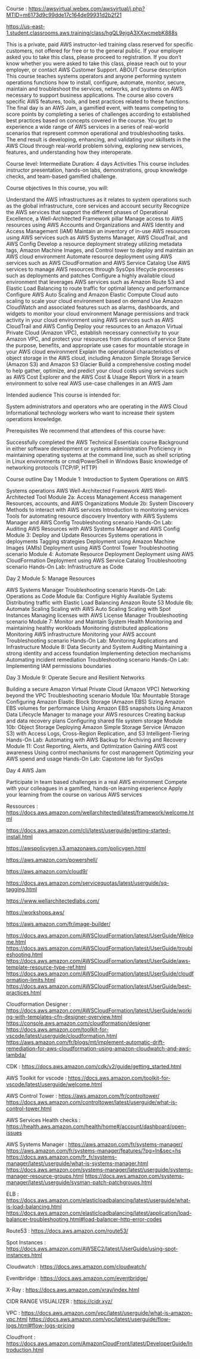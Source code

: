 Course :
https://awsvirtual.webex.com/awsvirtual/j.php?MTID=m6173d9c99dde17c164de99931d2b2f21

https://us-east-1.student.classrooms.aws.training/class/hgQL9ejgA3XXwcmebK888s

This is a private, paid AWS instructor-led training class reserved for specific customers, not offered for free or to the general public. If your employer asked you to take this class, please proceed to registration. If you don’t know whether you were asked to take this class, please reach out to your employer, or contact AWS Customer Support.
ABOUT
Course description
This course teaches systems operators and anyone performing system operations functions how to install, configure, automate, monitor, secure, maintain and troubleshoot the services, networks, and systems on AWS necessary to support business applications. The course also covers specific AWS features, tools, and best practices related to these functions.
The final day is an AWS Jam, a gamified event, with teams competing to score points by completing a series of challenges according to established best practices based on concepts covered in the course. You get to experience a wide range of AWS services in a series of real-world scenarios that represent common operational and troubleshooting tasks. The end result is developing, enhancing, and validating your skillsets in the AWS Cloud through real-world problem solving, exploring new services, features, and understanding how they interoperate.

Course level: Intermediate
Duration: 4 days
Activities
This course includes instructor presentation, hands-on labs, demonstrations, group knowledge checks, and team-based gamified challenge.

Course objectives
In this course, you will:

Understand the AWS infrastructures as it relates to system operations such as the global infrastructure, core services and account security
Recognize the AWS services that support the different phases of Operational Excellence, a Well-Architected Framework pillar
Manage access to AWS resources using AWS Accounts and Organizations and AWS Identity and Access Management (IAM)
Maintain an inventory of in-use AWS resources using AWS services such as AWS Systems Manager, AWS CloudTrail, and AWS Config
Develop a resource deployment strategy utilizing metadata tags, Amazon Machine Images, and Control tower to deploy and maintain an AWS cloud environment
Automate resource deployment using AWS services such as AWS CloudFormation and AWS Service Catalog
Use AWS services to manage AWS resources through SysOps lifecycle processes such as deployments and patches
Configure a highly available cloud environment that leverages AWS services such as Amazon Route 53 and Elastic Load Balancing to route traffic for optimal latency and performance
Configure AWS Auto Scaling and Amazon Elastic Compute Cloud auto scaling to scale your cloud environment based on demand
Use Amazon CloudWatch and associated features such as alarms, dashboards, and widgets to monitor your cloud environment
Manage permissions and track activity in your cloud environment using AWS services such as AWS CloudTrail and AWS Config
Deploy your resources to an Amazon Virtual Private Cloud (Amazon VPC), establish necessary connectivity to your Amazon VPC, and protect your resources from disruptions of service
State the purpose, benefits, and appropriate use cases for mountable storage in your AWS cloud environment
Explain the operational characteristics of object storage in the AWS cloud, including Amazon Simple Storage Service (Amazon S3) and Amazon S3 Glacier
Build a comprehensive costing model to help gather, optimize, and predict your cloud costs using services such as AWS Cost Explorer and the AWS Cost & Usage Report
Work in a team environment to solve real AWS use-case challenges in an AWS Jam

Intended audience
This course is intended for:

System administrators and operators who are operating in the AWS Cloud
Informational technology workers who want to increase their system operations knowledge.

Prerequisites
We recommend that attendees of this course have:

Successfully completed the AWS Technical Essentials course
Background in either software development or systems administration
Proficiency in maintaining operating systems at the command line, such as shell scripting in Linux environments or cmd/PowerShell in Windows
Basic knowledge of networking protocols (TCP/IP, HTTP)

Course outline
Day 1
Module 1: Introduction to System Operations on AWS

Systems operations
AWS Well-Architected Framework
AWS Well-Architected Tool
Module 2a: Access Management
Access management
Resources, accounts, and AWS Organizations
Module 2b: System Discovery
Methods to interact with AWS services
Introduction to monitoring services
Tools for automating resource discovery
Inventory with AWS Systems Manager and AWS Config
Troubleshooting scenario
Hands-On Lab: Auditing AWS Resources with AWS Systems Manager and AWS Config
Module 3: Deploy and Update Resources
Systems operations in deployments
Tagging strategies
Deployment using Amazon Machine Images (AMIs)
Deployment using AWS Control Tower
Troubleshooting scenario
Module 4: Automate Resource Deployment
Deployment using AWS CloudFormation
Deployment using AWS Service Catalog
Troubleshooting scenario
Hands-On Lab: Infrastructure as Code

Day 2
Module 5: Manage Resources

AWS Systems Manager
Troubleshooting scenario
Hands-On Lab: Operations as Code
Module 6a: Configure Highly Available Systems
Distributing traffic with Elastic Load Balancing
Amazon Route 53
Module 6b: Automate Scaling
Scaling with AWS Auto Scaling
Scaling with Spot Instances
Managing licenses with AWS License Manager
Troubleshooting scenario
Module 7: Monitor and Maintain System Health
Monitoring and maintaining healthy workloads
Monitoring distributed applications
Monitoring AWS infrastructure
Monitoring your AWS account
Troubleshooting scenario
Hands-On Lab: Monitoring Applications and Infrastructure
Module 8: Data Security and System Auditing
Maintaining a strong identity and access foundation
Implementing detection mechanisms
Automating incident remediation
Troubleshooting scenario
Hands-On Lab: Implementing IAM permissions boundaries

Day 3
Module 9: Operate Secure and Resilient Networks

Building a secure Amazon Virtual Private Cloud (Amazon VPC)
Networking beyond the VPC
Troubleshooting scenario
Module 10a: Mountable Storage
Configuring Amazon Elastic Block Storage (Amazon EBS)
Sizing Amazon EBS volumes for performance
Using Amazon EBS snapshots
Using Amazon Data Lifecycle Manager to manage your AWS resources
Creating backup and data recovery plans
Configuring shared file system storage
Module 10b: Object Storage
Deploying Amazon Simple Storage Service (Amazon S3) with Access Logs, Cross-Region Replication, and S3 Intelligent-Tiering
Hands-On Lab: Automating with AWS Backup for Archiving and Recovery
Module 11: Cost Reporting, Alerts, and Optimization
Gaining AWS cost awareness
Using control mechanisms for cost management
Optimizing your AWS spend and usage
Hands-On Lab: Capstone lab for SysOps

Day 4
AWS Jam

Participate in team based challenges in a real AWS environment
Compete with your colleagues in a gamified, hands-on learning experience
Apply your learning from the course on various AWS services


Ressources :
https://docs.aws.amazon.com/wellarchitected/latest/framework/welcome.html

https://docs.aws.amazon.com/cli/latest/userguide/getting-started-install.html

https://awspolicygen.s3.amazonaws.com/policygen.html

https://aws.amazon.com/powershell/

https://aws.amazon.com/cloud9/

https://docs.aws.amazon.com/servicequotas/latest/userguide/sq-tagging.html

https://www.wellarchitectedlabs.com/

https://workshops.aws/

https://aws.amazon.com/fr/image-builder/

https://docs.aws.amazon.com/AWSCloudFormation/latest/UserGuide/Welcome.html
https://docs.aws.amazon.com/AWSCloudFormation/latest/UserGuide/troubleshooting.html
https://docs.aws.amazon.com/AWSCloudFormation/latest/UserGuide/aws-template-resource-type-ref.html
https://docs.aws.amazon.com/AWSCloudFormation/latest/UserGuide/cloudformation-limits.html
https://docs.aws.amazon.com/AWSCloudFormation/latest/UserGuide/best-practices.html

Cloudformation Designer :
https://docs.aws.amazon.com/AWSCloudFormation/latest/UserGuide/working-with-templates-cfn-designer-overview.html
https://console.aws.amazon.com/cloudformation/designer
https://docs.aws.amazon.com/toolkit-for-vscode/latest/userguide/cloudformation.html
https://aws.amazon.com/fr/blogs/mt/implement-automatic-drift-remediation-for-aws-cloudformation-using-amazon-cloudwatch-and-aws-lambda/

CDK :
https://docs.aws.amazon.com/cdk/v2/guide/getting_started.html

AWS Toolkit for vscode :
https://docs.aws.amazon.com/toolkit-for-vscode/latest/userguide/welcome.html

AWS Control Tower :
https://aws.amazon.com/fr/controltower/
https://docs.aws.amazon.com/controltower/latest/userguide/what-is-control-tower.html

AWS Services Health checks :
https://health.aws.amazon.com/health/home#/account/dashboard/open-issues

AWS Systems Manager :
https://aws.amazon.com/fr/systems-manager/
https://aws.amazon.com/fr/systems-manager/features/?pg=ln&sec=hs
https://docs.aws.amazon.com/fr_fr/systems-manager/latest/userguide/what-is-systems-manager.html
https://docs.aws.amazon.com/systems-manager/latest/userguide/systems-manager-resource-groups.html
https://docs.aws.amazon.com/systems-manager/latest/userguide/sysman-patch-patchgroups.html

ELB :
https://docs.aws.amazon.com/elasticloadbalancing/latest/userguide/what-is-load-balancing.html
https://docs.aws.amazon.com/elasticloadbalancing/latest/application/load-balancer-troubleshooting.html#load-balancer-http-error-codes

Route53 :
https://docs.aws.amazon.com/route53/

Spot Instances :
https://docs.aws.amazon.com/AWSEC2/latest/UserGuide/using-spot-instances.html

Cloudwatch :
https://docs.aws.amazon.com/cloudwatch/

Eventbridge :
https://docs.aws.amazon.com/eventbridge/

X-Ray :
https://docs.aws.amazon.com/xray/index.html

CIDR RANGE VISUALIZER :
https://cidr.xyz/

VPC :
https://docs.aws.amazon.com/vpc/latest/userguide/what-is-amazon-vpc.html
https://docs.aws.amazon.com/vpc/latest/userguide/flow-logs.html#flow-logs-pricing

Cloudfront :
https://docs.aws.amazon.com/AmazonCloudFront/latest/DeveloperGuide/Introduction.html